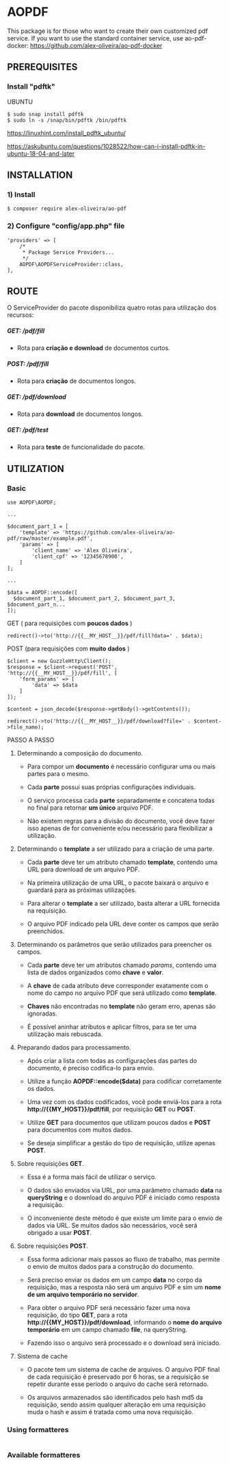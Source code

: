 # AOPDF

This package is for those who want to create their own customized pdf service.
If you want to use the standard container service, use ao-pdf-docker: https://github.com/alex-oliveira/ao-pdf-docker



## PREREQUISITES

### Install "pdftk"

UBUNTU
````
$ sudo snap install pdftk
$ sudo ln -s /snap/bin/pdftk /bin/pdftk
````

https://linuxhint.com/install_pdftk_ubuntu/

https://askubuntu.com/questions/1028522/how-can-i-install-pdftk-in-ubuntu-18-04-and-later



## INSTALLATION

### 1) Install
````
$ composer require alex-oliveira/ao-pdf
````

### 2) Configure "config/app.php" file
````
'providers' => [
    /*
     * Package Service Providers...
     */
    AOPDF\AOPDFServiceProvider::class,
],
````



## ROUTE

O ServiceProvider do pacote disponibiliza quatro rotas para utilização dos recursos:

##### GET: /pdf/fill

* Rota para **criação e download** de documentos curtos. 

##### POST: /pdf/fill

* Rota para **criação** de documentos longos.

##### GET: /pdf/download

* Rota para **download** de documentos longos.

##### GET: /pdf/test

* Rota para **teste** de funcionalidade do pacote.



## UTILIZATION

### Basic
````
use AOPDF\AOPDF;

...

$document_part_1 = [
    'template' => 'https://github.com/alex-oliveira/ao-pdf/raw/master/example.pdf',
    'params' => [
        'client_name' => 'Alex Oliveira',
        'client_cpf' => '12345678900',
    ]
];

...

$data = AOPDF::encode([
  $document_part_1, $document_part_2, $document_part_3, $document_part_n...
]);
````

GET ( para requisições com **poucos dados** )
````
redirect()->to('http://{{__MY_HOST__}}/pdf/fill?data=' . $data);
````

POST (para requisições com **muito dados** )
````
$client = new GuzzleHttp\Client();
$response = $client->request('POST', 'http://{{__MY_HOST__}}/pdf/fill', [
    'form_params' => [
        'data' => $data
    ]
]);

$content = json_decode($response->getBody()->getContents());

redirect()->to('http://{{__MY_HOST__}}/pdf/download?file=' . $content->file_name);
````

PASSO A PASSO

1) Determinando a composição do documento.

    * Para compor um **documento** é necessário configurar uma ou mais partes para o mesmo.
  
    * Cada **parte** possui suas próprias configurações individuais.
  
    * O serviço processa cada **parte** separadamente e concatena todas no final para retornar
      **um único** arquivo PDF.
      
    * Não existem regras para a divisão do documento, você deve fazer isso apenas de for
      conveniente e/ou necessário para flexibilizar a utilização.

2) Determinando o **template** a ser utilizado para a criação de uma parte.

    * Cada **parte** deve ter um atributo chamado **template**, contendo uma URL
      para download de um arquivo PDF.

    * Na primeira utilização de uma URL, o pacote baixará o arquivo e guardará para
      as próximas utilizações. 
    
    * Para alterar o **template** a ser utilizado, basta alterar a URL fornecida na
      requisição.
      
    * O arquivo PDF indicado pela URL deve conter os campos que serão preenchidos. 

3) Determinando os parâmetros que serão utilizados para preencher os campos.

    * Cada **parte** deve ter um atributos chamado *params*, contendo uma lista de
      dados organizados como **chave** e **valor**.
      
    * A **chave** de cada atributo deve corresponder exatamente com o nome do campo
      no arquivo PDF que será utilizado como **template**.
      
    * **Chaves** não encontradas no **template** não geram erro, apenas são ignoradas.
    
    * É possível aninhar atributos e aplicar filtros, para se ter uma utilização mais
      rebuscada.
      
4) Preparando dados para processamento.

    * Após criar a lista com todas as configurações das partes do documento, é preciso
      codifica-lo para envio.
      
    * Utilize a função **AOPDF::encode($data)** para codificar corretamente os dados.
      
    * Uma vez com os dados codificados, você pode enviá-los para a
      rota **http://{{__MY_HOST__}}/pdf/fill**, por requisição **GET** ou **POST**.
      
    * Utilize **GET** para documentos que utilizam poucos dados e **POST** para
      documentos com muitos dados.
      
    * Se deseja simplificar a gestão do tipo de requisição, utilize apenas **POST**.

5) Sobre requisições **GET**.

    * Essa é a forma mais fácil de utilizar o serviço.
    
    * O dados são enviados via URL, por uma parâmetro chamado **data** na **queryString** e
      o download do arquivo PDF é iniciado como resposta a requisição.
      
    * O inconveniente deste método é que existe um limite para o envio de dados via URL.
      Se muitos dados são necessários, você será obrigado a usar **POST**.

6) Sobre requisições **POST**.

    * Essa forma adicionar mais passos ao fluxo de trabalho, mas permite o envio de muitos dados
      para a construção do documento.
    
    * Será preciso enviar os dados em um campo **data** no corpo da requisição, mas a resposta
      não será um arquivo PDF e sim um **nome de um arquivo temporário no servidor**.
      
    * Para obter o arquivo PDF será necessário fazer uma nova requisição, do tipo **GET**,
      para a rota **http://{{__MY_HOST__}}/pdf/download**, informando o **nome do arquivo temporário**
      em um campo chamado **file**, na queryString.
      
    * Fazendo isso o arquivo será processado e o download será iniciado.
    
7) Sistema de cache

    * O pacote tem um sistema de cache de arquivos. O arquivo PDF final de cada requisição
      é preservado por 6 horas, se a requisição se repetir durante esse período o arquivo do cache
      será retornado.
      
    * Os arquivos armazenados são identificados pelo hash md5 da requisição, sendo assim qualquer
      alteração em uma requisição muda o hash e assim é tratada como uma nova requisição.



### Using formatteres
````
````

### Available formatteres
````
````
